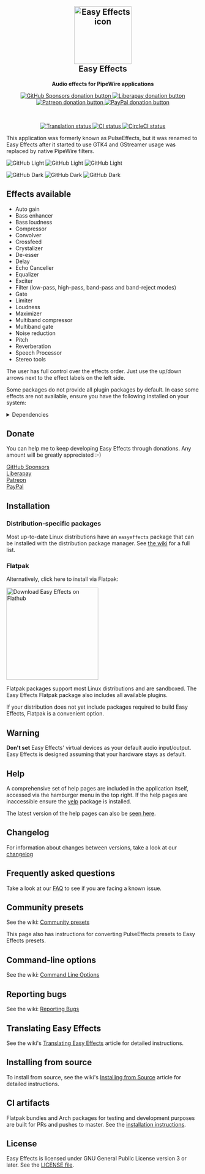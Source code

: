 <h2 align="center">
  <img src="data/com.github.wwmm.easyeffects.svg" alt="Easy Effects icon" width="150" height="150"/>
  <br>
  Easy Effects
</h2>

<p align="center">
  <strong>Audio effects for PipeWire applications</strong>
</p>

<p align="center">
  <a href="https://github.com/sponsors/wwmm">
    <img alt="GitHub Sponsors donation button" src="https://img.shields.io/static/v1?label=Sponsor&message=%E2%9D%A4&logo=GitHub&link=https://github.com/sponsors/wwmm">
  </a>
  <a href="https://liberapay.com/wwmm/donate">
    <img alt="Liberapay donation button" src="https://img.shields.io/badge/liberapay-donate-green">
  </a>
  <a href="https://www.patreon.com/wellingtonwallace?fan_landing=true">
    <img alt="Patreon donation button" src="https://img.shields.io/badge/patreon-donate-green.svg">
  </a>
  <a href="https://www.paypal.com/donate?hosted_button_id=RK723F4EKH2UE">
    <img alt="PayPal donation button" src="https://img.shields.io/badge/paypal-donate-green.svg">
  </a>
</p>

<br>

<p align="center">
  <a href="https://hosted.weblate.org/engage/easyeffects/">
    <img alt="Translation status" src="https://hosted.weblate.org/widgets/easyeffects/-/svg-badge.svg"/>
  </a>
  <a href="https://github.com/wwmm/easyeffects/actions/workflows/CI.yaml">
    <img alt="CI status" src="https://github.com/wwmm/easyeffects/actions/workflows/CI.yaml/badge.svg"/>
  </a>
  <a href="https://circleci.com/gh/wwmm/easyeffects">
    <img alt="CircleCI status" src="https://circleci.com/gh/wwmm/easyeffects.svg?style=shield"/>
  </a>
</p>

This application was formerly known as PulseEffects, but it was renamed to Easy Effects after it started to use GTK4 and
GStreamer usage was replaced by native PipeWire filters.

![GitHub Light](images/easyeffects-light-screenshot-1.png#gh-light-mode-only)
![GitHub Light](images/easyeffects-light-screenshot-2.png#gh-light-mode-only)
![GitHub Light](images/easyeffects-light-screenshot-3.png#gh-light-mode-only)

![GitHub Dark](images/easyeffects-dark-screenshot-1.png#gh-dark-mode-only)
![GitHub Dark](images/easyeffects-dark-screenshot-2.png#gh-dark-mode-only)
![GitHub Dark](images/easyeffects-dark-screenshot-3.png#gh-dark-mode-only)

## Effects available

- Auto gain
- Bass enhancer
- Bass loudness
- Compressor
- Convolver
- Crossfeed
- Crystalizer
- De-esser
- Delay
- Echo Canceller
- Equalizer
- Exciter
- Filter (low-pass, high-pass, band-pass and band-reject modes)
- Gate
- Limiter
- Loudness
- Maximizer
- Multiband compressor
- Multiband gate
- Noise reduction
- Pitch
- Reverberation
- Speech Processor
- Stereo tools

The user has full control over the effects order. Just use the up/down arrows
next to the effect labels on the left side.

Some packages do not provide all plugin packages by default. In case some effects are not available, ensure you have the following installed on your system:

<details>
<summary>Dependencies</summary>

Plugins needed for effects:

- [Linux Studio plugins](http://lsp-plug.in/?page=home). Version 1.1.24 or higher.
- [Calf Studio plugins](https://calf-studio-gear.org/). Version 0.90.1 or higher.
- [libebur128](https://github.com/jiixyj/libebur128). For Auto Gain.
- [ZamAudio plugins](http://www.zamaudio.com/). For Maximizer.
- [zita-convolver](https://kokkinizita.linuxaudio.org/linuxaudio/). For Convolver.
- [soundtouch](https://www.surina.net/soundtouch/). For Pitch Shift.
- [RNNoise](https://github.com/xiph/rnnoise). For Noise Reduction.

Other dependencies include:
- [libsamplerate](http://www.mega-nerd.com/SRC/index.html)
- [libsndfile](http://www.mega-nerd.com/libsndfile/)
- [libbs2b](https://sourceforge.net/projects/bs2b/files/libbs2b/)
- [fftw](https://fftw.org/)
- [speexdsp](https://www.speex.org/)
- [nlohmann json](https://github.com/nlohmann/json)
- [tbb](https://www.threadingbuildingblocks.org)

</details>

## Donate

You can help me to keep developing Easy Effects through donations. Any amount will be greatly appreciated :-)

[GitHub Sponsors](https://github.com/sponsors/wwmm)  
[Liberapay](https://liberapay.com/wwmm)  
[Patreon](https://www.patreon.com/wellingtonwallace?fan_landing=true)  
[PayPal](https://www.paypal.com/donate?hosted_button_id=RK723F4EKH2UE)  

## Installation

### Distribution-specific packages

Most up-to-date Linux distributions have an `easyeffects` package that can be installed with the distribution package manager. See [the wiki](https://github.com/wwmm/easyeffects/wiki/Package-Repositories) for a full list.

### Flatpak

Alternatively, click here to install via Flatpak:

<a href='https://flathub.org/apps/details/com.github.wwmm.easyeffects'><img width='240' alt='Download Easy Effects on Flathub' src='https://flathub.org/assets/badges/flathub-badge-en.png'/></a>

Flatpak packages support most Linux distributions and are sandboxed. The Easy Effects Flatpak package also includes all available plugins.

If your distribution does not yet include packages required to build Easy Effects, Flatpak is a convenient option.

## Warning

**Don't set** Easy Effects' virtual devices as your default audio input/output.
Easy Effects is designed assuming that your hardware stays as default.

## Help

A comprehensive set of help pages are included in the application itself, accessed via the hamburger menu in the top right. If the help pages are inaccessible ensure the [yelp](https://gitlab.gnome.org/GNOME/yelp) package is installed.

The latest version of the help pages can also be [seen here](https://wwmm.github.io/easyeffects).

## Changelog

For information about changes between versions, take a look at our [changelog](https://github.com/wwmm/easyeffects/blob/master/CHANGELOG.md)

## Frequently asked questions

Take a look at our [FAQ](https://github.com/wwmm/easyeffects/wiki/FAQ) to see
if you are facing a known issue.

## Community presets

See the wiki: [Community presets](https://github.com/wwmm/easyeffects/wiki/Community-presets)

This page also has instructions for converting PulseEffects presets to Easy Effects presets.

## Command-line options

See the wiki: [Command Line Options](https://github.com/wwmm/easyeffects/wiki/Command-Line-Options)

## Reporting bugs

See the wiki: [Reporting Bugs](https://github.com/wwmm/easyeffects/wiki/Reporting-bugs)

## Translating Easy Effects

See the wiki's [Translating Easy Effects](https://github.com/wwmm/easyeffects/wiki/Translating-EasyEffects) article for detailed instructions.

## Installing from source

To install from source, see the wiki's [Installing from Source](https://github.com/wwmm/easyeffects/wiki/Installation-from-Source) article for detailed instructions.

## CI artifacts

Flatpak bundles and Arch packages for testing and development purposes are built for PRs and pushes to master.
See the [installation instructions](https://github.com/wwmm/easyeffects/wiki/Package-Repositories#ci-artifacts).

## License

Easy Effects is licensed under GNU General Public License version 3 or later. See the [LICENSE file](https://github.com/wwmm/easyeffects/blob/master/LICENSE).
